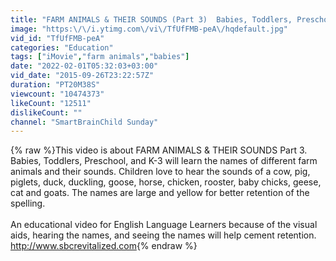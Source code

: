 ```yaml
---
title: "FARM ANIMALS & THEIR SOUNDS (Part 3)  Babies, Toddlers, Preschool, & K-3"
image: "https:\/\/i.ytimg.com\/vi\/TfUfFMB-peA\/hqdefault.jpg"
vid_id: "TfUfFMB-peA"
categories: "Education"
tags: ["iMovie","farm animals","babies"]
date: "2022-02-01T05:32:03+03:00"
vid_date: "2015-09-26T23:22:57Z"
duration: "PT20M38S"
viewcount: "10474373"
likeCount: "12511"
dislikeCount: ""
channel: "SmartBrainChild Sunday"
---
```

{% raw %}This video is about FARM ANIMALS &amp; THEIR SOUNDS Part 3. Babies, Toddlers, Preschool, and K-3 will learn the names of different farm animals and their sounds.  Children love to hear the sounds of a cow, pig, piglets, duck, duckling, goose, horse, chicken, rooster, baby chicks, geese, cat and goats. The names are large and yellow for better retention of the spelling. <br /><br />An educational video for English Language Learners because of the visual aids, hearing the names, and seeing the names will help cement retention.  <a rel="nofollow" target="blank" href="http://www.sbcrevitalized.com">http://www.sbcrevitalized.com</a>{% endraw %}
